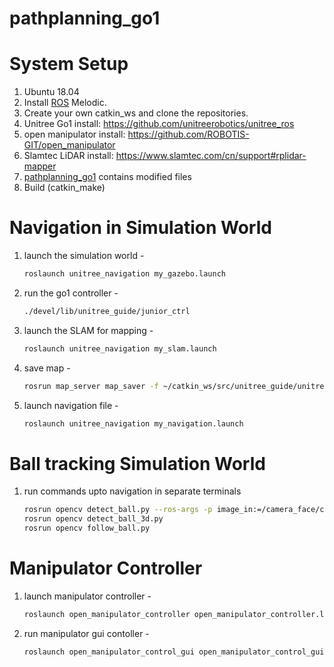 # pathplanning_go1

# System Setup
1. Ubuntu 18.04
2. Install [ROS](http://wiki.ros.org/) Melodic.
3. Create your own catkin_ws and clone the repositories.
4. Unitree Go1 install: https://github.com/unitreerobotics/unitree_ros
5. open manipulator install: https://github.com/ROBOTIS-GIT/open_manipulator
6. Slamtec LiDAR install: https://www.slamtec.com/cn/support#rplidar-mapper
7. [pathplanning_go1](https://github.com/vchint6/pathplanning_go1) contains modified files
8. Build (catkin_make)


# Navigation in Simulation World
1. launch the simulation world -
   ```bash
   roslaunch unitree_navigation my_gazebo.launch
3. run the go1 controller -
   ```bash
   ./devel/lib/unitree_guide/junior_ctrl
5. launch the SLAM for mapping -
   ```bash
   roslaunch unitree_navigation my_slam.launch
7. save map -
   ```bash
   rosrun map_server map_saver -f ~/catkin_ws/src/unitree_guide/unitree_navigation/maps/sim_map
9. launch navigation file -
   ```bash
   roslaunch unitree_navigation my_navigation.launch

# Ball tracking Simulation World
1. run commands upto navigation in separate terminals
   ```bash
   rosrun opencv detect_ball.py --ros-args -p image_in:=/camera_face/color/image_raw
   rosrun opencv detect_ball_3d.py
   rosrun opencv follow_ball.py


# Manipulator Controller
1. launch manipulator controller -
   ```bash
   roslaunch open_manipulator_controller open_manipulator_controller.launch use_platform:=false
3. run manipulator gui contoller -
   ```bash
   roslaunch open_manipulator_control_gui open_manipulator_control_gui.launch
